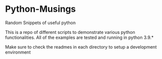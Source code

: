 # Python-Musings
Random Snippets of useful python

This is a repo of different scripts to demonstrate various python functionalities. All of the examples are tested and running in python 3.9.*


Make sure to check the readmes in each directory to setup a development environment 
